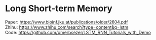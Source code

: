 # Long Short-term Memory

Paper: https://www.bioinf.jku.at/publications/older/2604.pdf <br/>
Zhihu: https://www.zhihu.com/search?type=content&q=lstm <br/>
Code: https://github.com/omerbsezer/LSTM_RNN_Tutorials_with_Demo

